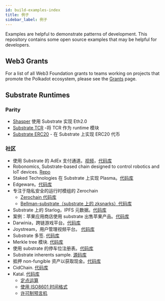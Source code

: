 ```yaml
---
id: build-examples-index
title: 例子
sidebar_label: 例子
---
```


Examples are helpful to demonstrate patterns of development. This repository contains some open source examples that may be helpful for developers.

## Web3 Grants

For a list of all Web3 Foundation grants to teams working on projects that promote the Polkadot ecosystem, please see the [Grants](grants.md) page.

## Substrate Runtimes

### Parity

- [Shasper](https://github.com/paritytech/shasper) 使用 Substrate 实现 Eth2.0
- [Substrate TCR](https://github.com/substrate-developer-hub/substrate-tcr) -将 TCR 作为 runtime 模块
- [Substrate ERC20](https://github.com/substrate-developer-hub/substrate-erc20-multi/blob/master/runtime/src/erc20.rs) - 在 Substrate 上实现 ERC20 代币

### 社区

- 使用 Substrate 的 AdEx 支付通道。[视频](https://www.youtube.com/watch?v=1CeI6Oa1BnU)，[代码库](https://github.com/Polygos/substrate-node-cidchain)
- Robonomics, Substrate-based chain designed to control robotics and IoT devices. [Repo](https://github.com/airalab/robonomics)
- Staked Technologies 在 Substrate 上实现 Plasma。[代码库](https://github.com/stakedtechnologies/Plasm)
- Edgeware。[代码库](https://github.com/hicommonwealth/edgeware-node)
- 专注于隐私安全的运行时模组的 Zerochain
  - [Zerochain 代码库](https://github.com/LayerXcom/zero-chain)
  - [Bellman-substrate（substrate 上的 zksnarks）代码库](https://github.com/LayerXcom/bellman-substrate)
- Substrate 上的 Starlog，IPFS 元数据。[代码库](https://github.com/PACTCare/Starlog)
- 案例：苹果应用商店使用 substrate 出售苹果产品。[代码库](https://github.com/osuketh/apple-store-substrate)
- Darwinia，跨链游戏平台。[代码库](https://github.com/darwinia-network/darwinia)
- Joystream，用户管理视频平台。 [代码库](https://github.com/Joystream/substrate-node-joystream)
- Substrate 多签. [代码库](https://github.com/mixbytes/substrate-module-multisig)
- Merkle tree 模块. [代码库](https://github.com/filiplazovic/substrate-merkle-tree)
- 使用 substrate 的停车位注册表。[代码库](https://github.com/yjkimjunior/ParkingSpaceSubstrate)
- Substrate inherents sample. [源码库](https://github.com/gautamdhameja/substrate-inherents-sample)
- 抵押 non-fungible 资产以获取现金。[代码库](https://github.com/nczhu/collateral)
- CidChain. [代码库](https://github.com/Polygos/substrate-node-cidchain)
- Katal. [代码库](https://github.com/Trinkler/katal-chain)
  - [定点运算](https://github.com/Trinkler/katal-chain/blob/master/modules/structures/src/reals.rs)
  - [使用 ISO8601 时间格式](https://github.com/Trinkler/katal-chain/blob/master/modules/structures/src/time.rs)
  - [许可制预言机](https://github.com/Trinkler/katal-chain/tree/master/modules/oracle)
